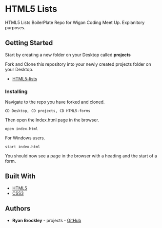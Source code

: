 # HTML5 Lists

HTML5 Lists BoilerPlate Repo for Wigan Coding Meet Up. Explanitory purposes.

## Getting Started

Start by creating a new folder on your Desktop called <b>projects</b>

 Fork and Clone this repository into your newly created projects folder on your Desktop.

* [HTML5-lists](https://github.com/Wigan-Coding-Meet-Up/html-lists)

### Installing

Navigate to the repo you have forked and cloned.

```
CD Desktop, CD projects, CD HTML5-forms
```

Then open the Index.html page in the browser.

```
open index.html
```

For Windows users.

```
start index.html
```

You should now see a page in the browser with a heading and the start of a form.

## Built With

* [HTML5](https://developer.mozilla.org/en-US/docs/Web/Guide/HTML/HTML5) 
* [CSS3](https://developer.mozilla.org/en-US/docs/Web/CSS/CSS3) 




## Authors

* **Ryan Brockley** - projects - [GitHub](https://github.com/RyBrockers)

